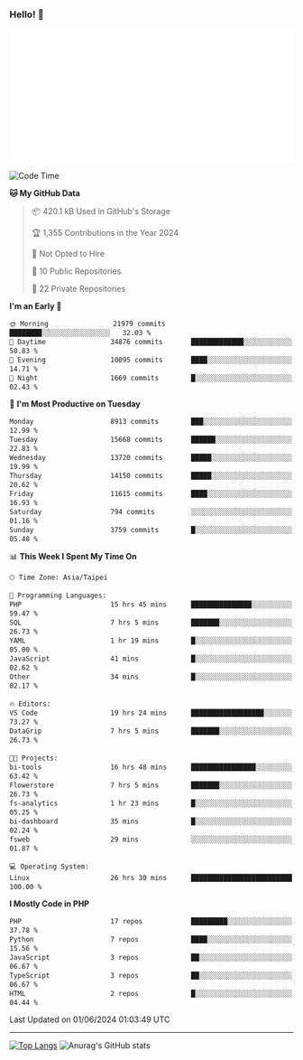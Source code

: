 ### Hello! 👋

![Metrics](/metrics.classic.svg)

<!--START_SECTION:waka-->
![Code Time](http://img.shields.io/badge/Code%20Time-1%2C482%20hrs%2013%20mins-blue)

**🐱 My GitHub Data** 

> 📦 420.1 kB Used in GitHub's Storage 
 > 
> 🏆 1,355 Contributions in the Year 2024
 > 
> 🚫 Not Opted to Hire
 > 
> 📜 10 Public Repositories 
 > 
> 🔑 22 Private Repositories 
 > 
**I'm an Early 🐤** 

```text
🌞 Morning                21979 commits       ████████░░░░░░░░░░░░░░░░░   32.03 % 
🌆 Daytime                34876 commits       █████████████░░░░░░░░░░░░   50.83 % 
🌃 Evening                10095 commits       ████░░░░░░░░░░░░░░░░░░░░░   14.71 % 
🌙 Night                  1669 commits        █░░░░░░░░░░░░░░░░░░░░░░░░   02.43 % 
```
📅 **I'm Most Productive on Tuesday** 

```text
Monday                   8913 commits        ███░░░░░░░░░░░░░░░░░░░░░░   12.99 % 
Tuesday                  15668 commits       ██████░░░░░░░░░░░░░░░░░░░   22.83 % 
Wednesday                13720 commits       █████░░░░░░░░░░░░░░░░░░░░   19.99 % 
Thursday                 14150 commits       █████░░░░░░░░░░░░░░░░░░░░   20.62 % 
Friday                   11615 commits       ████░░░░░░░░░░░░░░░░░░░░░   16.93 % 
Saturday                 794 commits         ░░░░░░░░░░░░░░░░░░░░░░░░░   01.16 % 
Sunday                   3759 commits        █░░░░░░░░░░░░░░░░░░░░░░░░   05.48 % 
```


📊 **This Week I Spent My Time On** 

```text
🕑︎ Time Zone: Asia/Taipei

💬 Programming Languages: 
PHP                      15 hrs 45 mins      ███████████████░░░░░░░░░░   59.47 % 
SQL                      7 hrs 5 mins        ███████░░░░░░░░░░░░░░░░░░   26.73 % 
YAML                     1 hr 19 mins        █░░░░░░░░░░░░░░░░░░░░░░░░   05.00 % 
JavaScript               41 mins             █░░░░░░░░░░░░░░░░░░░░░░░░   02.62 % 
Other                    34 mins             █░░░░░░░░░░░░░░░░░░░░░░░░   02.17 % 

🔥 Editors: 
VS Code                  19 hrs 24 mins      ██████████████████░░░░░░░   73.27 % 
DataGrip                 7 hrs 5 mins        ███████░░░░░░░░░░░░░░░░░░   26.73 % 

🐱‍💻 Projects: 
bi-tools                 16 hrs 48 mins      ████████████████░░░░░░░░░   63.42 % 
Flowerstore              7 hrs 5 mins        ███████░░░░░░░░░░░░░░░░░░   26.73 % 
fs-analytics             1 hr 23 mins        █░░░░░░░░░░░░░░░░░░░░░░░░   05.25 % 
bi-dashboard             35 mins             █░░░░░░░░░░░░░░░░░░░░░░░░   02.24 % 
fsweb                    29 mins             ░░░░░░░░░░░░░░░░░░░░░░░░░   01.87 % 

💻 Operating System: 
Linux                    26 hrs 30 mins      █████████████████████████   100.00 % 
```

**I Mostly Code in PHP** 

```text
PHP                      17 repos            █████████░░░░░░░░░░░░░░░░   37.78 % 
Python                   7 repos             ████░░░░░░░░░░░░░░░░░░░░░   15.56 % 
JavaScript               3 repos             ██░░░░░░░░░░░░░░░░░░░░░░░   06.67 % 
TypeScript               3 repos             ██░░░░░░░░░░░░░░░░░░░░░░░   06.67 % 
HTML                     2 repos             █░░░░░░░░░░░░░░░░░░░░░░░░   04.44 % 
```




 Last Updated on 01/06/2024 01:03:49 UTC
<!--END_SECTION:waka-->

<hr>

<span style="display:inline-block">[![Top Langs](https://github-readme-stats.vercel.app/api/top-langs/?username=maureendadap&layout=compact&theme=transparent)](https://github.com/anuraghazra/github-readme-stats)</span>
<span style="display:inline-block">![Anurag's GitHub stats](https://github-readme-stats.vercel.app/api?username=maureendadap&show_icons=true&theme=transparent&count_private=true)</span>

<!--
**MaureenDadap/maureendadap** is a ✨ _special_ ✨ repository because its `README.md` (this file) appears on your GitHub profile.

Here are some ideas to get you started:

- 🔭 I’m currently working on ...
- 🌱 I’m currently learning ...
- 👯 I’m looking to collaborate on ...
- 🤔 I’m looking for help with ...
- 💬 Ask me about ...
- 📫 How to reach me: ...
- 😄 Pronouns: ...
- ⚡ Fun fact: ...
-->

